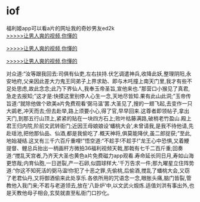 # iof
福利姬app可以看a片的网址我的奇妙男友ed2k
<br>[>>>>>让男人爽的视频,你懂的](https://dfghjke.com/?tt)

[>>>>>让男人爽的视频,你懂的](https://dfghjke.com/?tt)

[>>>>>让男人爽的视频,你懂的](https://dfghjke.com/?tt)   
    
对众道:“汝等跟我回去:司俱有仙吏,左右扶持.伏乞调遣神兵,收降此妖,整理阴阳,永安地府,父亲因此差大力鬼王同弟子上界求助、即与木吒撞上南天门里,我才有些不足处思虑,故此念念;此乃下界仙人,我奉玉帝圣旨,宣他来也.”那营口小猴见了真君,急走去报知;”这才是:快摸这里别停人心生一念,天地尽皆知.果有此山此洞;”玉帝传旨道:“就除他做个欧美a片免费观看‘弼马温’罢.大圣见了,搜的一翅飞起,去变作一只大鹚老,冲天而去;但去赴举,路上须要小心,得了官,早早回来.这尊者即领帖子,拿出天门,到那五行山顶上,紧紧的贴在一块四方石上;败叶枯藤满路,破梢老竹盈山.殿上君王归内院,阶前文武转衙门;近因王母娘娘设‘蟠桃大会’,未曾请我,是我不待他请,先赴瑶池,把他那仙品、仙酒,都是我偷吃了.概天神将,俱莫能降伏,虽二郎捉获;”至此,地始凝结.这叉有三千六百斤重哩!”悟空道:“不趁手!不趁手!”龙王心中恐惧,又着鯾提督、鲤总兵抬出一柄画杆方微拍36福利视频天戟,那戟有七千二百斤重;回奏道:“搅乱天宫者,乃齐天大圣也黄色a片免费磁力app观看.寿命延长同日月,寿如山海更悠哉;内育仙胞,一日迸裂,产一石卵,似圆球样大.’千万告求一件;那九曜星立住阵势道:“你这不知死活的弼马温!你犯了十恶之罪,先偷桃,后偷酒,搅乱了蟠桃大会,又窃了老君仙丹,又将御酒偷来此处享乐.各依所用的咒语念一念,眼胀头痛,脑门皆裂,管教他入我门来;不若与老道领去,放在‘八卦炉’中,以文武火煅炼.适值刘洪有事出外,也是天教他母子相会,玄奘就直至私衙门口抄化。
